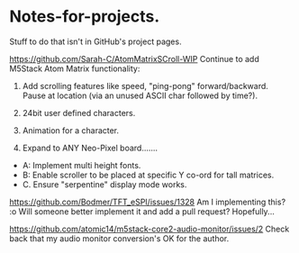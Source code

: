 # Notes-for-projects.
Stuff to do that isn't in GitHub's project pages.

https://github.com/Sarah-C/AtomMatrixSCroll-WIP
Continue to add M5Stack Atom Matrix functionality:
1. Add scrolling features like speed, "ping-pong" forward/backward. Pause at location (via an unused ASCII char followed by time?).
2. 24bit user defined characters.
3. Animation for a character.

4. Expand to ANY Neo-Pixel board.......
* A: Implement multi height fonts.
* B: Enable scroller to be placed at specific Y co-ord for tall matrices.
* C. Ensure "serpentine" display mode works.


https://github.com/Bodmer/TFT_eSPI/issues/1328
Am I implementing this? :o    Will someone better implement it and add a pull request? Hopefully...

https://github.com/atomic14/m5stack-core2-audio-monitor/issues/2
Check back that my audio monitor conversion's OK for the author.

